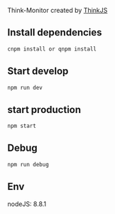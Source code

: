
Think-Monitor created by [ThinkJS](http://www.thinkjs.org)

## Install dependencies

```bash
cnpm install or qnpm install
```

## Start develop

```bash
npm run dev
```

## start production

```bash
npm start
```

## Debug

```bash
npm run debug
```

## Env

nodeJS: 8.8.1